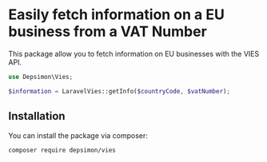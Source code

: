 # Easily fetch information on a EU business from a VAT Number

This package allow you to fetch information on EU businesses with the VIES API.

```php
use Depsimon\Vies;

$information = LaravelVies::getInfo($countryCode, $vatNumber);
```
## Installation

You can install the package via composer:

```bash
composer require depsimon/vies
```
